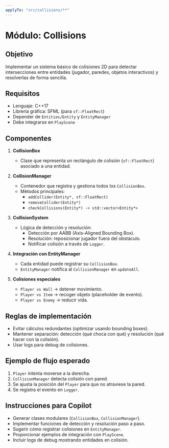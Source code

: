```yaml
---
applyTo: "src/collisions/**"
---
```


# Módulo: Collisions

## Objetivo
Implementar un sistema básico de colisiones 2D para detectar intersecciones entre entidades (jugador, paredes, objetos interactivos) y resolverlas de forma sencilla.

## Requisitos
- Lenguaje: C++17
- Librería gráfica: SFML (para `sf::FloatRect`)
- Depender de `Entities/Entity` y `EntityManager`
- Debe integrarse en `PlayScene`

## Componentes
1. **CollisionBox**  
   - Clase que representa un rectángulo de colisión (`sf::FloatRect`) asociado a una entidad.  

2. **CollisionManager**  
   - Contenedor que registra y gestiona todos los `CollisionBox`.  
   - Métodos principales:  
     - `addCollider(Entity*, sf::FloatRect)`  
     - `removeCollider(Entity*)`  
     - `checkCollisions(Entity*) -> std::vector<Entity*>`  

3. **CollisionSystem**  
   - Lógica de detección y resolución:  
     - Detección por AABB (Axis-Aligned Bounding Box).  
     - Resolución: reposicionar jugador fuera del obstáculo.  
     - Notificar colisión a través de `Logger`.  

4. **Integración con EntityManager**  
   - Cada entidad puede registrar su `CollisionBox`.  
   - `EntityManager` notifica al `CollisionManager` en `updateAll`.  

5. **Colisiones especiales**  
   - `Player vs Wall` → detener movimiento.  
   - `Player vs Item` → recoger objeto (placeholder de evento).  
   - `Player vs Enemy` → reducir vida.  

## Reglas de implementación
- Evitar cálculos redundantes (optimizar usando bounding boxes).  
- Mantener separación: detección (qué choca con qué) y resolución (qué hacer con la colisión).  
- Usar logs para debug de colisiones.  

## Ejemplo de flujo esperado
1. `Player` intenta moverse a la derecha.  
2. `CollisionManager` detecta colisión con pared.  
3. Se ajusta la posición del `Player` para que no atraviese la pared.  
4. Se registra el evento en `Logger`.  

## Instrucciones para Copilot
- Generar clases modulares (`CollisionBox`, `CollisionManager`).  
- Implementar funciones de detección y resolución paso a paso.  
- Sugerir cómo registrar colisiones en `EntityManager`.  
- Proporcionar ejemplos de integración con `PlayScene`.  
- Incluir logs de debug mostrando entidades en colisión.  

